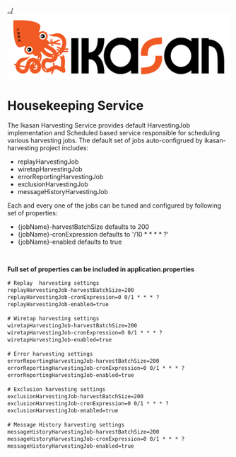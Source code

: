 [../](../../Readme.md)
![IKASAN](../developer/docs/quickstart-images/Ikasan-title-transparent.png)
# Housekeeping Service
 
The Ikasan Harvesting Service provides default HarvestingJob implementation and Scheduled based service responsible 
for scheduling various harvesting jobs. The default set of jobs auto-configrued by ikasan-harvesting project includes:

- replayHarvestingJob
- wiretapHarvestingJob
- errorReportingHarvestingJob 
- exclusionHarvestingJob 
- messageHistoryHarvestingJob

Each and every one of the jobs can be tuned and configured by following set of properties: 
- {jobName}-harvestBatchSize defaults to 200
- {jobName}-cronExpression defaults to '/10 * * * * ?'
- {jobName}-enabled defaults to true


<br/>

**Full set of properties can be included in application.properties**
```properties
# Replay  harvesting settings
replayHarvestingJob-harvestBatchSize=200
replayHarvestingJob-cronExpression=0 0/1 * * * ?
replayHarvestingJob-enabled=true

# Wiretap harvesting settings
wiretapHarvestingJob-harvestBatchSize=200
wiretapHarvestingJob-cronExpression=0 0/1 * * * ?
wiretapHarvestingJob-enabled=true

# Error harvesting settings
errorReportingHarvestingJob-harvestBatchSize=200
errorReportingHarvestingJob-cronExpression=0 0/1 * * * ?
errorReportingHarvestingJob-enabled=true

# Exclusion harvesting settings
exclusionHarvestingJob-harvestBatchSize=200
exclusionHarvestingJob-cronExpression=0 0/1 * * * ?
exclusionHarvestingJob-enabled=true

# Message History harvesting settings
messageHistoryHarvestingJob-harvestBatchSize=200
messageHistoryHarvestingJob-cronExpression=0 0/1 * * * ?
messageHistoryHarvestingJob-enabled=true


```
